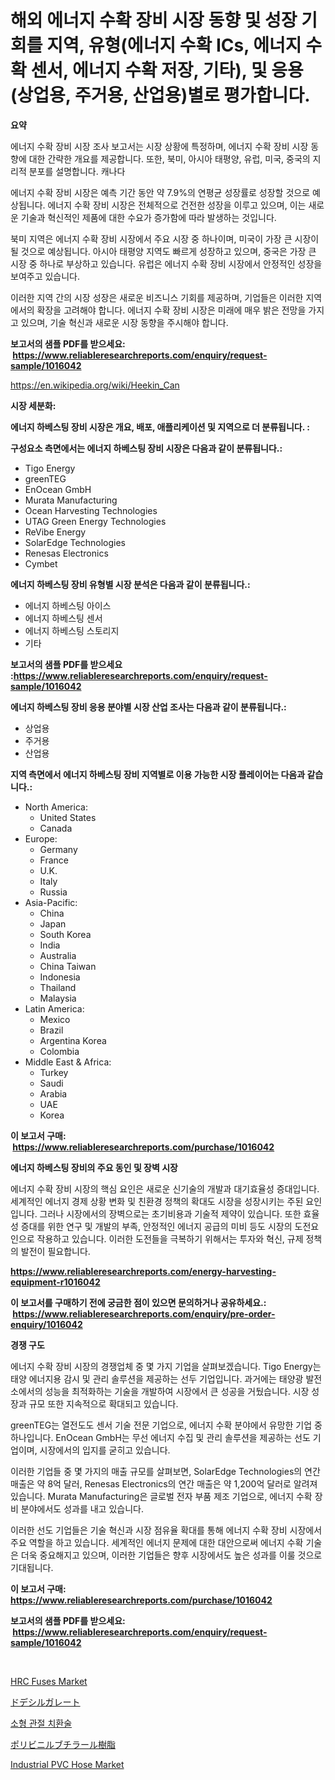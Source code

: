 <p><h1>해외 에너지 수확 장비 시장 동향 및 성장 기회를 지역, 유형(에너지 수확 ICs, 에너지 수확 센서, 에너지 수확 저장, 기타), 및 응용(상업용, 주거용, 산업용)별로 평가합니다.</h1></p><p><strong>요약</strong></p>
<p><p>에너지 수확 장비 시장 조사 보고서는 시장 상황에 특정하며, 에너지 수확 장비 시장 동향에 대한 간략한 개요를 제공합니다. 또한, 북미, 아시아 태평양, 유럽, 미국, 중국의 지리적 분포를 설명합니다. 캐나다</p><p>에너지 수확 장비 시장은 예측 기간 동안 약 7.9%의 연평균 성장률로 성장할 것으로 예상됩니다. 에너지 수확 장비 시장은 전체적으로 건전한 성장을 이루고 있으며, 이는 새로운 기술과 혁신적인 제품에 대한 수요가 증가함에 따라 발생하는 것입니다.</p><p>북미 지역은 에너지 수확 장비 시장에서 주요 시장 중 하나이며, 미국이 가장 큰 시장이 될 것으로 예상됩니다. 아시아 태평양 지역도 빠르게 성장하고 있으며, 중국은 가장 큰 시장 중 하나로 부상하고 있습니다. 유럽은 에너지 수확 장비 시장에서 안정적인 성장을 보여주고 있습니다.</p><p>이러한 지역 간의 시장 성장은 새로운 비즈니스 기회를 제공하며, 기업들은 이러한 지역에서의 확장을 고려해야 합니다. 에너지 수확 장비 시장은 미래에 매우 밝은 전망을 가지고 있으며, 기술 혁신과 새로운 시장 동향을 주시해야 합니다.</p></p>
<p><strong>보고서의 샘플 PDF를 받으세요: &nbsp;<a href="https://www.reliableresearchreports.com/enquiry/request-sample/1016042">https://www.reliableresearchreports.com/enquiry/request-sample/1016042</a></strong></p>
<p><a href="https://en.wikipedia.org/wiki/Heekin_Can">https://en.wikipedia.org/wiki/Heekin_Can</a></p>
<p><strong>시장 세분화:</strong></p>
<p><strong> 에너지 하베스팅 장비 시장은 개요, 배포, 애플리케이션 및 지역으로 더 분류됩니다. :</strong></p>
<p><strong>구성요소 측면에서는 에너지 하베스팅 장비 시장은 다음과 같이 분류됩니다.:</strong></p>
<p><ul><li>Tigo Energy</li><li>greenTEG</li><li>EnOcean GmbH</li><li>Murata Manufacturing</li><li>Ocean Harvesting Technologies</li><li>UTAG Green Energy Technologies</li><li>ReVibe Energy</li><li>SolarEdge Technologies</li><li>Renesas Electronics</li><li>Cymbet</li></ul></p>
<p><strong> 에너지 하베스팅 장비 유형별 시장 분석은 다음과 같이 분류됩니다.:</strong></p>
<p><ul><li>에너지 하베스팅 아이스</li><li>에너지 하베스팅 센서</li><li>에너지 하베스팅 스토리지</li><li>기타</li></ul></p>
<p><strong>보고서의 샘플 PDF를 받으세요 :<a href="https://www.reliableresearchreports.com/enquiry/request-sample/1016042">https://www.reliableresearchreports.com/enquiry/request-sample/1016042</a></strong></p>
<p><strong> 에너지 하베스팅 장비 응용 분야별 시장 산업 조사는 다음과 같이 분류됩니다.:</strong></p>
<p><ul><li>상업용</li><li>주거용</li><li>산업용</li></ul></p>
<p><strong>지역 측면에서 에너지 하베스팅 장비 지역별로 이용 가능한 시장 플레이어는 다음과 같습니다.:</strong></p>
<p><ul>
    <li>
        North America:
        <ul>
            <li>United States</li>
            <li>Canada</li>
        </ul>
    </li>
    <li>
        Europe:
        <ul>
            <li>Germany</li>
            <li>France</li>
            <li>U.K.</li>
            <li>Italy</li>
            <li>Russia</li>
        </ul>
    </li>
    <li>
        Asia-Pacific:
        <ul>
            <li>China</li>
            <li>Japan</li>
            <li>South Korea</li>
            <li>India</li>
            <li>Australia</li>
            <li>China Taiwan</li>
            <li>Indonesia</li>
            <li>Thailand</li>
            <li>Malaysia</li>
        </ul>
    </li>
    <li>
        Latin America:
        <ul>
            <li>Mexico</li>
            <li>Brazil</li>
            <li>Argentina Korea</li>
            <li>Colombia</li>
        </ul>
    </li>
    <li>
        Middle East & Africa:
        <ul>
            <li>Turkey</li>
            <li>Saudi</li>
            <li>Arabia</li>
            <li>UAE</li>
            <li>Korea</li>
        </ul>
    </li>
    </ul></p>
<p><strong>이 보고서 구매: &nbsp;<a href="https://www.reliableresearchreports.com/purchase/1016042">https://www.reliableresearchreports.com/purchase/1016042</a></strong></p>
<p><strong>에너지 하베스팅 장비의 주요 동인 및 장벽 시장</strong></p>
<p><p>에너지 수확 장비 시장의 핵심 요인은 새로운 신기술의 개발과 대기효율성 증대입니다. 세계적인 에너지 경제 상황 변화 및 친환경 정책의 확대도 시장을 성장시키는 주된 요인입니다. 그러나 시장에서의 장벽으로는 초기비용과 기술적 제약이 있습니다. 또한 효율성 증대를 위한 연구 및 개발의 부족, 안정적인 에너지 공급의 미비 등도 시장의 도전요인으로 작용하고 있습니다. 이러한 도전들을 극복하기 위해서는 투자와 혁신, 규제 정책의 발전이 필요합니다.</p></p>
<p><strong><a href="https://www.reliableresearchreports.com/energy-harvesting-equipment-r1016042">https://www.reliableresearchreports.com/energy-harvesting-equipment-r1016042</a></strong></p>
<p><strong>이 보고서를 구매하기 전에 궁금한 점이 있으면 문의하거나 공유하세요.: &nbsp;<a href="https://www.reliableresearchreports.com/enquiry/pre-order-enquiry/1016042">https://www.reliableresearchreports.com/enquiry/pre-order-enquiry/1016042</a></strong></p>
<p><strong>경쟁 구도</strong></p>
<p><p>에너지 수확 장비 시장의 경쟁업체 중 몇 가지 기업을 살펴보겠습니다. Tigo Energy는 태양 에너지용 감시 및 관리 솔루션을 제공하는 선두 기업입니다. 과거에는 태양광 발전소에서의 성능을 최적화하는 기술을 개발하여 시장에서 큰 성공을 거뒀습니다. 시장 성장과 규모 또한 지속적으로 확대되고 있습니다.</p><p>greenTEG는 열전도도 센서 기술 전문 기업으로, 에너지 수확 분야에서 유망한 기업 중 하나입니다. EnOcean GmbH는 무선 에너지 수집 및 관리 솔루션을 제공하는 선도 기업이며, 시장에서의 입지를 굳히고 있습니다.</p><p>이러한 기업들 중 몇 가지의 매출 규모를 살펴보면, SolarEdge Technologies의 연간 매출은 약 8억 달러, Renesas Electronics의 연간 매출은 약 1,200억 달러로 알려져 있습니다. Murata Manufacturing은 글로벌 전자 부품 제조 기업으로, 에너지 수확 장비 분야에서도 성과를 내고 있습니다.</p><p>이러한 선도 기업들은 기술 혁신과 시장 점유율 확대를 통해 에너지 수확 장비 시장에서 주요 역할을 하고 있습니다. 세계적인 에너지 문제에 대한 대안으로써 에너지 수확 기술은 더욱 중요해지고 있으며, 이러한 기업들은 향후 시장에서도 높은 성과를 이룰 것으로 기대됩니다.</p></p>
<p><strong>이 보고서 구매: &nbsp; <a href="https://www.reliableresearchreports.com/purchase/1016042">https://www.reliableresearchreports.com/purchase/1016042</a></strong></p>
<p><strong>보고서의 샘플 PDF를 받으세요: &nbsp;<a href="https://www.reliableresearchreports.com/enquiry/request-sample/1016042">https://www.reliableresearchreports.com/enquiry/request-sample/1016042</a></strong><strong></strong></p>
<p>&nbsp;</p>
<p><p><a href="https://github.com/fkhcgcyl33/Market-Research-Report-List-1/blob/main/hrc-fuses-market.md">HRC Fuses Market</a></p><p><a href="https://github.com/RandallRunte2023/Market-Research-Report-List-2/blob/main/58486283604.md">ドデシルガレート</a></p><p><a href="https://github.com/LuckeyCorbin/Market-Research-Report-List-1/blob/main/89123657763.md">소형 관절 치환술</a></p><p><a href="https://github.com/DanykaKilback/Market-Research-Report-List-2/blob/main/52969653605.md">ポリビニルブチラール樹脂</a></p><p><a href="https://github.com/yazulaeha/Market-Research-Report-List-1/blob/main/industrial-pvc-hose-market.md">Industrial PVC Hose Market</a></p></p>